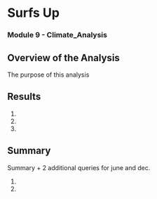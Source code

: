 # **Surfs Up**
### Module 9 - Climate_Analysis
## Overview of the Analysis ##
The purpose of this analysis

## Results
1.
2.
3.

## Summary
Summary + 2 additional queries for june and dec.

1.
2.

